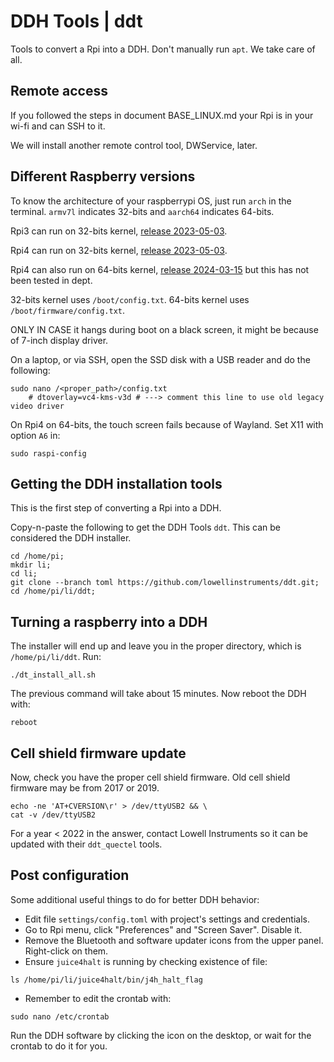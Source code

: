 # DDH Tools | ddt

Tools to convert a Rpi into a DDH. Don't manually run ```apt```. We take care of all.


## Remote access

If you followed the steps in document BASE_LINUX.md your Rpi is in your wi-fi and can SSH to it.

We will install another remote control tool, DWService, later.


## Different Raspberry versions

To know the architecture of your raspberrypi OS, just run ``arch`` in the terminal. ``armv7l`` indicates 32-bits and ``aarch64`` indicates 64-bits.

Rpi3 can run on 32-bits kernel, [release 2023-05-03](https://downloads.raspberrypi.com/raspios_armhf/images/raspios_armhf-2023-05-03/2023-05-03-raspios-bullseye-armhf.img.xz).

Rpi4 can run on 32-bits kernel, [release 2023-05-03](https://downloads.raspberrypi.com/raspios_armhf/images/raspios_armhf-2023-05-03/2023-05-03-raspios-bullseye-armhf.img.xz).

Rpi4 can also run on 64-bits kernel, [release 2024-03-15](https://downloads.raspberrypi.com/raspios_armhf/images/raspios_armhf-2024-03-15/2024-03-15-raspios-bookworm-armhf.img.xz) but this has not been tested in dept.

32-bits kernel uses ```/boot/config.txt```. 64-bits kernel uses ```/boot/firmware/config.txt```.

ONLY IN CASE it hangs during boot on a black screen, it might be because of 7-inch display driver. 

On a laptop, or via SSH, open the SSD disk with a USB reader and do the following:

```console
sudo nano /<proper_path>/config.txt
    # dtoverlay=vc4-kms-v3d # ---> comment this line to use old legacy video driver
```

On Rpi4 on 64-bits, the touch screen fails because of Wayland. Set X11 with option ```A6``` in:

```console
sudo raspi-config
```


## Getting the DDH installation tools

This is the first step of converting a Rpi into a DDH.

Copy-n-paste the following to get the DDH Tools ``ddt``. This can be considered the DDH installer.

```console
cd /home/pi;
mkdir li;
cd li;
git clone --branch toml https://github.com/lowellinstruments/ddt.git;
cd /home/pi/li/ddt;
```

## Turning a raspberry into a DDH

The installer will end up and leave you in the proper directory, which is ```/home/pi/li/ddt```. Run:

```console
./dt_install_all.sh
```` 

The previous command will take about 15 minutes. Now reboot the DDH with:

```console
reboot
```` 

## Cell shield firmware update

Now, check you have the proper cell shield firmware. Old cell shield firmware may be from 2017 or 2019.

```console
echo -ne 'AT+CVERSION\r' > /dev/ttyUSB2 && \
cat -v /dev/ttyUSB2
```

For a year < 2022 in the answer, contact Lowell Instruments so it can be updated with their ```ddt_quectel``` tools.


## Post configuration

Some additional useful things to do for better DDH behavior:

- Edit file ```settings/config.toml``` with project's settings and credentials.
- Go to Rpi menu, click "Preferences" and "Screen Saver". Disable it.
- Remove the Bluetooth and software updater icons from the upper panel. Right-click on them.
- Ensure ``juice4halt`` is running by checking existence of file:

``` console
ls /home/pi/li/juice4halt/bin/j4h_halt_flag
```

- Remember to edit the crontab with:

``` console
sudo nano /etc/crontab
```
  
Run the DDH software by clicking the icon on the desktop, or wait for the crontab to do it for you.
